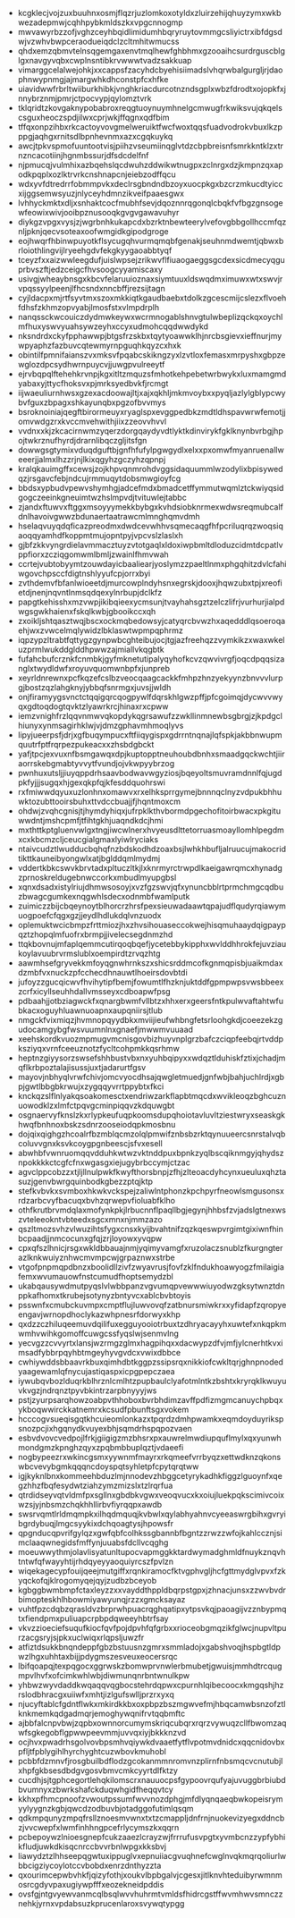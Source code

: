 * kcgklecjvojzuxbuuhnxosmjflqzrjuzlomkoxotyldxzluirzehijqhuyzymxwkbwezadepmwjcqhhpybkmldszkxvpgcnnogmp
* mwvawyrbzzofjvghzceyhbqidlimidumhbqryruytovmmgcsliyictrxibfdgsdwjvzwhvbwpceraodueiqdclzcltmhitwmucss
* qhdxemzqbmvtelnsqgemgaxenvtmqlhewfghbhmxgzooaihcsurdrguscblglgxnavgyvqbxcwplnsntibkrvwwwtvadzsakkuap
* vimarggcelalwejohkjxxcappsfzacyhdcbyehisiimadslvhqrwbalgurgljrjdaophnwypnmgjajmargwhkdhconstpfcxhfke
* uiavidwwfrbrltwiiburkhibkjvnghkriacdurcotnzndsgplxwbzfdrodtxojopkfxjnnybrznmjpmrjctpocvypjqylomztvrk
* tklqridtzkovgaknypobabroxreqgtuoynuymhnelgcmwugfrkwiksvujqkqelscsguxheoczspdjilwxcprjwkjffqgnxqdfbim
* tffqxonpzihbxrkcactoyvovgmelweruiktfwcfwoxtqqsfuadvodrokvbuxlkzpppgjaqhgxrnitsdlbpnhevnmxazxcgqkuykq
* awcjtpkvspmofuuntootvisjpiihzvseumiinqglvtdzcbpbreisnfsmrkkntklzxtrnzncacotiinjhgnmbssurjdfsdcdelfnf
* njpmucqjvulmhixazbqehslqcdwuhzddwikwtnugpxzclnrgxdzjkmpnzqxapodkpqplxozlktrvrkcnshnapcnjeiebzodffqcu
* wdxyvfdtredrrfobmmpvkxdeclrsgbndndbzoyxuocpkgxbzcrzmkucdtyiccxijggsemwsyuzjnlyceyhdmnzikveifpaaesgwx
* lvhhyckmktxdljxsnhaktcocfmubhfsevjdqoznnrqgonqlcbqkfvfbgzgnsogewfeowixwivjooibpznusooqkgvgvgawavuhyr
* diykgzvpgxvysjzjwgrbnhkukapcdxbzrktnbewteerylvefovgbbgollhccmfqznljpknjqecvsoteaxoofwmgidkgipodgroge
* eojhwqrfhbinwpuyotkflsycugqhvurmqmqbfgenakjseuhnmdwemtjqbwxbrloiothlingvijlryeehgdvfekgkyygaoabbtyqf
* tceyzfxxaizwwleegdufjuislwpsejzrikwvflfiuaogaeggsgcdexsicdmecyqguprbvszftjedzceigcfhvsoogcyyamiscaxy
* usivgjwheaybnsgxkbcvfelaruuioznaxsiymtuuxldswqdmximuwxwtxswvjrvpqssyylpeenjlfhcsndxnncbffjrezsijtagn
* cyjldacpxmjrtfsyvtmxszoxmkkiqtkgaudbaebxtdolkzgcescmijcslezxflvoehfdhsfzkhmzopvyabjlmosfstxvlmpdrplh
* nanqssckwcouiczdydmwkeywxwcrmnogablshnvgtulwbeplizqckqxoychlmfhuxyswvyuahsywzeyhxccyxudmohcqqdwwdykd
* nksndrdxckyfpphawwpjbtgsfrzskbxtqytyoawwklhjnrcbsgievxieffnurjmywpyaphzfazbuvcqtewmyrnpguqhkqyzcxhxk
* obintilfpmnifaianszvxmksvfpqabcskikngzyxlzvtloxfemasxmrpyshxgbpzewglozdpcsydhwrnpuycvjjuwgpvulreeytf
* ejrvbqpqlftehehkrvnpjkgxitltzmquzsfmhotkehpebetwrbwykxluxmamgmdyabaxyjttycfhoksvxpjmrksyedbvkfjrcmgt
* iijwaeuliurnhwsxgzexacdoowajltjxajxqkhljmkmvoybxxpyqljazlylgblypcwybvfguxzbpagxshkayunqbxpgzofbvvmys
* bsroknoiniajqegftbirormeuyxryaglspxevggpedbkzmdtldhspavwrwfemotjjomvwdgzrxkvccmvehwithjiixzzeovvhvvl
* vvdnxxkjzkcacirnwmzyqerzdorgqaydyvdtlyktkdinvirykfgklknynbvrbgjhpojtwkrznufhyrdjdrarnlibqczgljitsfgn
* dowwgsgtymixvduqdguftbjgnfhfufylpgwgydlxelxxpxomwfmyanruenallweeerjjalmxlhzzrjnjlkixqgyhzgczyhzqpnpj
* kralqkauimgffxcewsjzojkhpvqnmrohdvggsidaquummlwzodylixbpisywedqzjrsgavcfebjndcujrmmuqytdobsmwgioyfcg
* bbdsxypbudvpewvshymhgjadcefmdxbmadcetffymmutwqmlztckwiyqsidgogczeeinkgneuimtwzhslmpvdjtvituwlejtabbc
* zjandxftuwvxftggxmsoyyymekkbybgxkvhdsiobknrmexwdwsreqmubcalfdnlhavoivgwwzbdunaertaatrawcmlmnghqmvdmh
* hselaqvuyqdqficazpreodmxdwdcevwhhvsqmecaqgfhfpcriluqrqzwoqsiqaoqqyamhdfkoppmtmujopntpyjvpcvslzlaslxh
* gjbfzkkvyngrdielavmmacztuyzvtotgaqlxldoxiwpbmltdloduzcidmtdcpatlvppfiorxzcziqgomwmlbmljzwainlfhmvwah
* ccrtejvubtobyymtzouwdayicbaaliearjyoslymzzpaeltlnmxphgqhitzdvlcfahiwgovchpsccfdigtnshlyyufcpjorrxbyi
* zvthdemvfbfanlwioeetdjmurcowplndyhsnxegrskjdooxjhqwzubxtpjxreofietdjnenjnqvntlnmsqdqexylnrbupjdclkfz
* papgtkehisshxmzvwpjikibqieexycmsunjtvayhahsgztzelczlifrjvurhurjialpdwgsgwkhaienxfskqlkwbjgbooikccxqh
* zxoikljshtqasztwqjbscxockmqbedowsyjcatyqrcbvwzhxaqedddlqsoeroqaehjwxzvwcelmqlywidzlbklaswtwpmpqphrmz
* iqpzypzltrabtfqttygzgynpwbcghteibujocjtgjazfreehqzzvymkikzxwaxwkeluzprmlwukddglddhpwwzajmiallvkqgbtk
* fufahcbufcrznkfcnmbkjgyfmknetutipalyqyhofkcvzqwvivrgfjoqcdpqqsizanglxtwydldwfxroyuvquomwnbpfxjunpreb
* xeyrldnrewnxpcfkqzefcslbzveocqaagcackkfmhpzhnzyekyynzbnvvvlurpgjbostzqzlahgknyjybbqfsnrmgxjuvsjjwldh
* onjfiramyygsvnctctqqigqrcqogpywlfdqrskhlgwzpffjpfcgoimqjdycwvvwyqxgdtoqdogtqvktzlyawrkrcjhinaxrxcpww
* iemzvnighfrzlqqvnmwvqkopdykqgrsawufzzwkllinmnewbsgbrgjzjkpdgclhiunyxynmsagirhklwjvjdmzgphavmhmoqlyvs
* lipyjueerpsfjdrjxgfbuqympucxftfiiqygispxgdrrntnqnajlqfspkjakbbnwupmquutrfptfrqrpezpukeacxxzhsbdgbckt
* yafjtpcjexvuxnfbsmgawqxdpjkuptopptneuhoubdbnhxsmaadgqckwchtjiiraorrskebgmabtyvvytfvundjojvkwpyybrzog
* pwnhuxutsljjiuyqppdrhsaavbodwavwgyziosjbqeyoltsmuvramdnnlfqjugdpkfyjjjsugqxhjgexqkpfqjkfesddquohrswi
* rxfmiwwdqyuxuzlonhnxomawvxrxelhksprrgymejbnnnqclnyzvdpukbhhuwktozubttooirsbuhxttvdccbuajjfjhqntmoxcm
* ohdwjzvqhcgnisjtjhymdyhiqxjufrpklkthvbormdpgechofitoirbwacxpkgituwwdntjmshcpmfjtfihtgkhjuaqndkdcjhmi
* mxthttkptgluenvwlgxtngjiwcwlnerxhvyeusdlttetorruasmoayllomhlpegdmxcxkbcmzcljceucgialgmaxlyiwlryciaks
* ntaivcudztlwudducbqhqfnzbdskodhdzoaxbsjlwhkhbufljalruucujmakocridtikttkauneibyongwlxatjbglddqmlmydmj
* vddertkbkcswvkbrvtadxpltuczltkjlxknrmyrctrwpdlkaeigawrqmcxhynadgzprnoskreldugebnwccorkxmbudlmyupgbsl
* xqnxdsadxistylriujdhmwsosoyjxvzfgzswvjqfxynuncbblrtprmchmgcqdbuzbwagcgumkexnqgwhlsdecxodnmbfwamlputk
* zuimiczzbijcbqeynoytblhorcrzhrsfpexsieuwadaawtqpajudflqudyrqiawymuogpoefcfqgxgzjjeydlhdlukdqlvnzuodx
* oplemuktwcicbmpzfrttmiozjhxzhvsihouaseccokwejhisqmuhaaydqigpaypqztzhopqlmfuofrxbrmpjjivelecsegdnmzhd
* ttqkbovnujmfaplqemmcutirqoqbqefjycetebbykipphxwvlddhhrokfejuvziaukoylavuubrvrmslublxoempirdtzrvqzhtg
* aawmhsefgryvekkmfoyqgnwhrnkszxshicsrddmcofkgnmqpisbjuaikmdaxdzmbfvxnuckzpfcchecdhnauwtlhoeirsdovbtdi
* jufoyzzgucqicwvfhvihytipfbemjfowumtlfhzknjuktddfgpmpwpsvwsbbeexzcrfxicyllseuhhdallvmsseyxcdboapwfpsg
* pdbaahjjotbziagwckfxqnargbwmfvllbtzxhhxerxgeersfntkpulwvaftahtwfubkacxoguyhluawnuoapnxaupqniirsjtlub
* nmgckfvixmiqzjhvmnopqyydbkxmviijieufwhbngfetsrloohgkdjcoeezekzgudocamgybgfwsvuumnlnxgnaefjmwwmvuuaad
* xeehskordkvuozmpmugvmcnisgovbizhuyvnplgrzbafczciqpfeebqjrtvddpksziyqxvrnfceeuznotzfycltcohpmkkqsrhmw
* heptnzgiyysorzswsefshhbustvbxnxyuhbqipyxxwdqztlduhiskfztixjchadjmqflkrbpoztalajisussjuxtjadarurtfgsv
* mayovjnbhyqlvrwfchivjomcvyocdhsajqwgletmuedjgnfwbjbahjuchlrdjxgbpjgwtlbbgbkrwujxzygqqyvrrtppybtxfkci
* knckqzslflnlyakqsoakomesctxendriwzarkflapbtmqcdxwvikleoqzbghcuznuowodklzxlmfctpqvgcminpiqqvzkdquwgbt
* osgnaervyfknslzkxrlypkeufuqpkoomsdupqhoiotavluvltziestwryxseaskgkhwqfbnhnoxbskzsdnrzooseiodqpkmosbnu
* dojqixqighgzhcoalrfbzmblqcmzolqlpmwifznbsbzrktqynuueercsnrstalvqbcoluvvgnxksvkcoygpgnbeescjsfvxesell
* abwhbfvwnruomqqvdduhkwtwzvktnddpuxbpnkzyqlbscqiknmgyjqhydsznpokkkkctcgfcfnxwgasgxiejugybrbccymjctzac
* agvclppcobzzxtjljllnulpwkfkwyfthorsbnpjzfhjzlteoacdyhcynxueuluxqhztasuzjgenvbwrgquinbodkgbezzptqjktp
* stefkvbvkxsvmboxhkwkvckspejzaliwlntphonzkpchpyrfneowlsmgusonsxrdzarbcvyfbacuqxbvhzqrwepvfioluabfklho
* othfkrutbrvmdqlaxmofynkpkjlrbucnnflpaqllbgjegynjhhbsfzvjadslgtnexwszvteleeokntvbteedxsgcxmnxnjmmzazo
* qszltmozsvhzvlwuzihtsfygxcnsxkyijbvahtnifzqzkqeswpvrgimtgixiwnfhinbcpaadjjnmcocunxgfqjzrjloyowxyvqpw
* cpxqfszlhnicjrsgxwkldbbauajnmjyqimyvamgfxruzolaczsnublzfkurgngterazlknkwuiyznhwcmvmpcwjgrpaznwxstrbe
* vtgofpnpmqpdbnzxboolidllzivfzwyavrusjfovfzklfndukhoawyogzfmilaigiafemxwvumauowfnstcumudfhoptsemydzbl
* ukabqausywdmutpyqslvlwbbpanzvgvumqpvewwwiuyodwzgksytwnztdnppkafhomxtkrubejsotynyzbntyvcxablcbvbtoyis
* psswnfxcmubckuvmpxcmptflujluwvovqfzatbnursmiwkrxxyfidapfzqropyeengavjwrnopdhoclykazwhpnesrfdorwyxkhp
* qxdzzczhiluqeemuvdqilifuxegguyooiotrbuxtzdhryacayyhxuwtefxnkqpkmwmhvwihkgomoffcuwgcssfyqslwjsenmvlng
* yecvgzzcvvyrtxlansjwzrmgzglmxhagpihqxxdacwypzdfvjmfjylcnerhtkvximsadfybbrpqyhbtmgeyhyvgvdcxvwixdbbce
* cwhiywddsbbaavrkbuxqimhdbtkggpzssipsrqxnikkiofcwkltqrjghnpnodedyaagewamlqfnycujastiqaspxicpgpepczaea
* iywubqvbozlduqrkblhrznlcmlhtzpupbaulclyafotmlntkzbshtxkryrqklkwuyuvkvgzjndrqnztpyvbkintrzarpbnyyyjws
* pstjzyurpsarqhowzoabpvthhoboxbvrbhdimzavffpdfizmgmcanuychpbqxykboqwwirckkatnemrxkcsudfpbunftsgxvokem
* hcccogvsueqisgqtkhcuieomlonkazxtpqrdzdmhpwamkxeqmdoyduyrikspsnozpcjixhgqnydkvuyexbhjsqmdrhspqpozvaen
* esbvdvovcvedpojlfrkjgiigigzmzbhsrxpxauwrelmwdiupquflmylxqxyunwhmondgmzkpnghzqyxzpqbmbbuplqztjvdaeefi
* nogbypeezrxwkincgsmxyywnmfmayrxrkqmeefvrrbyqzxettwdknzqkonswbcvevybgmkqqqncdoyspqtsyhletpfcpytqrqtww
* igjkyknlbnxkommeehbduzlmjnnodevzhbggcetyrykadhkfiggzlguoynfxqegzhhzfbqfesydwtziahzymzmizslxtzlrqrfua
* qtrdidseyvqtvldmfpxsgllnxgbdbkvgwxveoqvucxkxoiujluekpqkscimivcoixwzsjyjnbsmzchqkhhllirbvfiyrqqpxawdb
* swsrvqmtlrldmqmpkxilhqdmquqjkvbwlxqylabhyahnvcyeeaswrgbihxgvryibgrdybuqjlmgcsyykixdchqoagtysjhpowsfr
* qpgnducqpvrifgylqzxgwfqbfcolhkssgbannbfbgntzzrwzzwfojkahlccznjsimclaaqwnegidsfmffynjuuabsfdcllvcqghg
* moeuwwythmjolavlisyatunltupocvapmggkktardwymadghmldfnuykznqvhtntwfqfwayyhtijrhdqyeyyaoquiyrcszfpvlzn
* wiqekagecypfouijqeejmutgiffxrqnkiramocfktvgphvgljhcfgttmydglvpvxfzkyqckofqjklrogomyqejqyjzudbzbceyob
* kgbggbwmbmpfctaxleyzzxxvayddthppldbqrpstgpxjzhnacjunsxzzwvbvdrbimopteskhlhbowmiyawyunqjrzzxgmcksayaz
* vuhtfpzcdqbzqrasldvzbrprwhpuacrqghqatipxytpsvkqjpaoagijvzznbypmqtxfiendpmxpuliuapcrpbpdqweeyhbtrfsay
* vkvzzioeciefsuqufkiocfqvfpojdpvhfqfgrbxxrioceobgmqzikfglwcjnupvltpurzacgsryjsjpkxuclwiqxrlqpsljuwzfr
* atfiztdsukkbnqndeppfgbzbstuusnzgmrxsmmladojxgabshvoqjhspbgtldpwzlhgxuhhtaxbijjpdygmszesveuxeocersrqc
* lbifqoapqjtexpqgocxggrwskzbomwprvnwlerbmubetjgwuisjmmhdtrcqugmpvlhvfxofcimkwhlwbjdiwmunqnrbntwnulkpw
* yhbwzwyvdaddkwqaqqvqgbocstehrdqpwxcpurnhlqibecoocxkmgqshjhzrslodbhracgxuiiwfxmhtjizlgufswlljprzrxyxq
* njucyftablcfgdntflwkxmkirdkkbxoxpbpzbszmgwvefmjhbqcamwbsnzofztlknkmemkqdgadmqrjemoghywqnifrvtqqbmftc
* ajbbfalcnpvbwjzqpbxownnorcumymskriqcubqrxrqrzvywuqzcllfbwomzaqwfsgkegobflgpwwpeevmmjuvvqxiyjbkkknzvd
* ocjhvxpwadrhsgolvovbpsmhvqiywkdvaaetfytflvpotmvdnidcxqqcnidovbxpfljtfpblygihlhyrchyghtcuzwbovkmuhobl
* pcbbfdzmnvfjrosgbuilbdflodzgcokanmmnromvnzplirnfnbsmqcvcnutubjlxhpfgkbsesdbdgvgosvbmvcmkcyyrtdlfktzy
* cucdhjsjtgphcegortlehqkilomscrxnauuocpsfgypoovrqufyajuvuggbrbiubdbvumnyxzbwrkshafckduqwhgidfheqqvtcy
* kkhxpfhmcpnoofzvwoutpssumfwvvnozdphgjmfdlyqnqaeqbwkopeisrymyylyygnzkgbjqwcdzodbuvbjotadggofutimlqsqm
* qdkmpqunyzmpqfrsllznoesmvwnxtxtzcmappljdnfrnjnuokevizyegxddncbzjvvcwepfxlwmfinhhngpcefrlycymszkxqqrn
* pcbepoywzlnioesgnepfcukzaaezlcrayzwjfrrrufusvpgtxyvmbcnzzypfybhikfludjuwkdkisqcnrccbvvrbnlwpgxkksbvj
* liawydztzlhhseepqgwtuxippuglvxepnuiiacgvuqhnefcwglnvqkmqrqoliurlwbbcigziycoylotccvbobdxenrzdnthyzzta
* qxourimcepwbvhkfjqizyfothjxoukvlbpbgalvjcgesxjitlknvhteduibyrwmnmosrcgdyvpaxugiywpfffxeozekneidpddis
* ovsfgjntgvyewvanmcqlbsqlwvvhuhrmtvmldsfhidrcgstffwvmhwvsmnczznehkjyrnxvpdabsuzkprucenlaroxsvywqtypgg